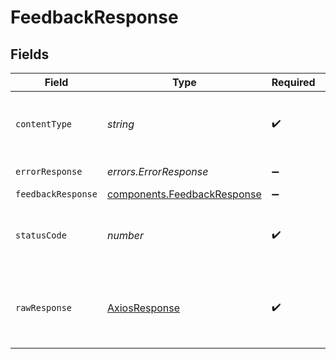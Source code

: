 # FeedbackResponse


## Fields

| Field                                                                      | Type                                                                       | Required                                                                   | Description                                                                |
| -------------------------------------------------------------------------- | -------------------------------------------------------------------------- | -------------------------------------------------------------------------- | -------------------------------------------------------------------------- |
| `contentType`                                                              | *string*                                                                   | :heavy_check_mark:                                                         | HTTP response content type for this operation                              |
| `errorResponse`                                                            | *errors.ErrorResponse*                                                     | :heavy_minus_sign:                                                         | Bad Request                                                                |
| `feedbackResponse`                                                         | [components.FeedbackResponse](../../models/components/feedbackresponse.md) | :heavy_minus_sign:                                                         | OK                                                                         |
| `statusCode`                                                               | *number*                                                                   | :heavy_check_mark:                                                         | HTTP response status code for this operation                               |
| `rawResponse`                                                              | [AxiosResponse](https://axios-http.com/docs/res_schema)                    | :heavy_check_mark:                                                         | Raw HTTP response; suitable for custom response parsing                    |